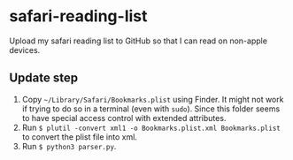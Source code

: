 # safari-reading-list
Upload my safari reading list to GitHub so that I can read on non-apple devices.

## Update step
1. Copy `~/Library/Safari/Bookmarks.plist` using Finder. It might not work if trying to do so in a terminal (even with `sudo`). Since this folder seems to have special access control with extended attributes.
2. Run `$ plutil -convert xml1 -o Bookmarks.plist.xml Bookmarks.plist` to convert the plist file into xml.
3. Run `$ python3 parser.py`.
